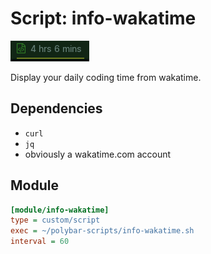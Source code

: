 # Script: info-wakatime

![info-wakatime](screenshots/1.png)

Display your daily coding time from wakatime.


## Dependencies

* `curl`
* `jq`
* obviously a wakatime.com account


## Module

```ini
[module/info-wakatime]
type = custom/script
exec = ~/polybar-scripts/info-wakatime.sh
interval = 60
```
